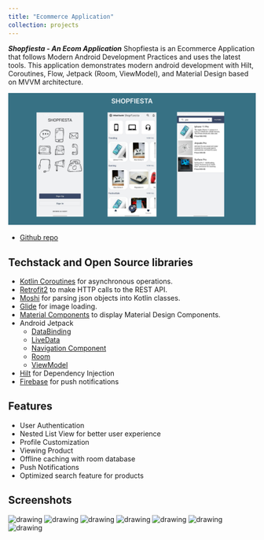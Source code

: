 ```yaml
---
title: "Ecommerce Application"
collection: projects
---
```


***Shopfiesta - An Ecom Application***
Shopfiesta is an Ecommerce Application that follows Modern Android Development Practices and uses the latest tools. This application demonstrates modern android development with Hilt, Coroutines, Flow, Jetpack (Room, ViewModel), and Material Design based on MVVM architecture.

![shopfiesta](/images/shopfiesta.png)


* [Github repo](https://github.com/MelDashti/e-commerce-app)


## Techstack and Open Source libraries

- [Kotlin Coroutines](https://github.com/Kotlin/kotlinx.coroutines) for asynchronous operations.
- [Retrofit2](https://github.com/square/retrofit) to make HTTP calls to the REST API.
- [Moshi](https://github.com/square/moshi) for parsing json objects into Kotlin classes. 
- [Glide](https://github.com/bumptech/glide) for image loading.
- [Material Components](https://github.com/material-components/material-components-android)
 to display Material Design Components.
- Android Jetpack
    - [DataBinding](https://developer.android.com/topic/libraries/data-binding)
    - [LiveData](https://developer.android.com/topic/libraries/architecture/livedata)
    - [Navigation Component](https://developer.android.com/guide/navigation)
    - [Room](https://developer.android.com/topic/libraries/architecture/room)
    - [ViewModel](https://developer.android.com/topic/libraries/architecture/viewmodel)
- [Hilt](https://developer.android.com/training/dependency-injection/hilt-android) for
 Dependency Injection
- [Firebase](https://firebase.google.com/docs/cloud-messaging) for push notifications

## Features
- User Authentication
- Nested List View for better user experience
- Profile Customization
- Viewing Product
- Offline caching with room database
- Push Notifications
- Optimized search feature for products

## Screenshots

<img src="https://github.com/MelDashti/e-commerce-app/blob/master/Screenshots/image034.png" alt="drawing" width="200"/> <img src="https://github.com/MelDashti/e-commerce-app/blob/master/Screenshots/image035.png" alt="drawing" width="200"/>
<img src="https://github.com/MelDashti/e-commerce-app/blob/master/Screenshots/image040.png" alt="drawing" width="200"/>
<img src="https://github.com/MelDashti/e-commerce-app/blob/master/Screenshots/image037.png" alt="drawing" width="200"/>
<img src="https://github.com/MelDashti/e-commerce-app/blob/master/Screenshots/image038.png" alt="drawing" width="200"/>
<img src="https://github.com/MelDashti/e-commerce-app/blob/master/Screenshots/image039.png" alt="drawing" width="200"/>
<img src="https://github.com/MelDashti/e-commerce-app/blob/master/Screenshots/image041.png" alt="drawing" width="200"/>









